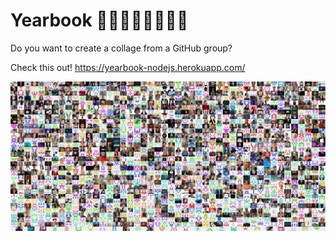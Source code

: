 # Yearbook 👩‍🦰👨‍🦱👩‍🦱👦🧑

Do you want to create a collage from a GitHub group?

Check this out! https://yearbook-nodejs.herokuapp.com/

<a href="https://yearbook-nodejs.herokuapp.com/" title="Yearbook LaunchX May 2022">
  <img align="center" src="./images/yearbook-nodejs.png" />
</a>
